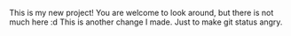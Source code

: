 This is my new project! You are welcome to look around, but there is not much here :d
This is another change I made. Just to make git status angry.

